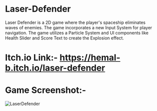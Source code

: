 # Laser-Defender

Laser Defender is a 2D game where the player's spaceship eliminates waves of enemies.
The game incorporates a new Input System for player navigation.
The game utilizes a Particle System and UI components like Health Slider and Score Text to create the Explosion effect.

# Itch.io Link:- https://hemal-b.itch.io/laser-defender

# Game Screenshot:-

![LaserDefender](https://github.com/hemalb12/Laser-Defender/assets/60689313/7d25e532-8832-4436-aee6-eb742ef189e1)

